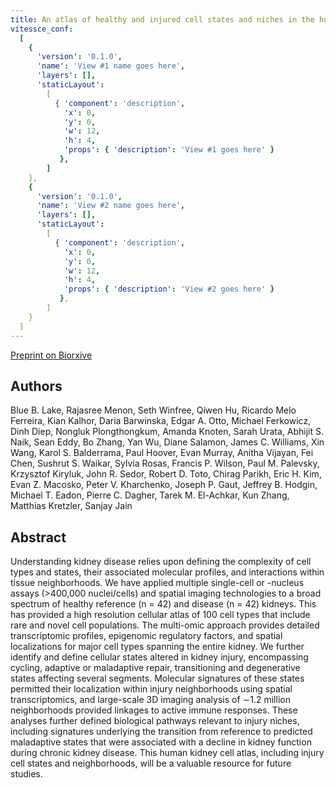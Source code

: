 ```yaml
---
title: An atlas of healthy and injured cell states and niches in the human kidney
vitessce_conf:
  [
    {
      'version': '0.1.0',
      'name': 'View #1 name goes here',
      'layers': [],
      'staticLayout':
        [
          { 'component': 'description',
            'x': 0,
            'y': 0,
            'w': 12,
            'h': 4,
            'props': { 'description': 'View #1 goes here' }
           },
        ]
    },
    {
      'version': '0.1.0',
      'name': 'View #2 name goes here',
      'layers': [],
      'staticLayout':
        [
          { 'component': 'description',
            'x': 0,
            'y': 0,
            'w': 12,
            'h': 4,
            'props': { 'description': 'View #2 goes here' }
           },
        ]
    }
  ]
---
```

[Preprint on Biorxive](https://www.biorxiv.org/content/10.1101/2021.07.28.454201v1)

## Authors
Blue B. Lake, Rajasree Menon, Seth Winfree, Qiwen Hu, Ricardo Melo Ferreira, Kian Kalhor, Daria Barwinska, Edgar A. Otto, Michael Ferkowicz, Dinh Diep, Nongluk Plongthongkum, Amanda Knoten, Sarah Urata, Abhijit S. Naik, Sean Eddy, Bo Zhang, Yan Wu, Diane Salamon, James C. Williams, Xin Wang, Karol S. Balderrama, Paul Hoover, Evan Murray, Anitha Vijayan, Fei Chen, Sushrut S. Waikar, Sylvia Rosas, Francis P. Wilson, Paul M. Palevsky, Krzysztof Kiryluk, John R. Sedor, Robert D. Toto, Chirag Parikh, Eric H. Kim, Evan Z. Macosko, Peter V. Kharchenko, Joseph P. Gaut, Jeffrey B. Hodgin, Michael T. Eadon, Pierre C. Dagher, Tarek M. El-Achkar, Kun Zhang, Matthias Kretzler, Sanjay Jain

## Abstract
Understanding kidney disease relies upon defining the complexity of cell types and states, their associated molecular profiles, and interactions within tissue neighborhoods. We have applied multiple single-cell or -nucleus assays (>400,000 nuclei/cells) and spatial imaging technologies to a broad spectrum of healthy reference (n = 42) and disease (n = 42) kidneys. This has provided a high resolution cellular atlas of 100 cell types that include rare and novel cell populations. The multi-omic approach provides detailed transcriptomic profiles, epigenomic regulatory factors, and spatial localizations for major cell types spanning the entire kidney. We further identify and define cellular states altered in kidney injury, encompassing cycling, adaptive or maladaptive repair, transitioning and degenerative states affecting several segments. Molecular signatures of these states permitted their localization within injury neighborhoods using spatial transcriptomics, and large-scale 3D imaging analysis of ∼1.2 million neighborhoods provided linkages to active immune responses. These analyses further defined biological pathways relevant to injury niches, including signatures underlying the transition from reference to predicted maladaptive states that were associated with a decline in kidney function during chronic kidney disease. This human kidney cell atlas, including injury cell states and neighborhoods, will be a valuable resource for future studies.